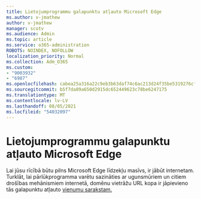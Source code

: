 ```yaml
---
title: Lietojumprogrammu galapunktu atļauto Microsoft Edge
ms.author: v-jmathew
author: v-jmathew
manager: scotv
ms.audience: Admin
ms.topic: article
ms.service: o365-administration
ROBOTS: NOINDEX, NOFOLLOW
localization_priority: Normal
ms.collection: Adm_O365
ms.custom:
- "9003932"
- "6987"
ms.openlocfilehash: cabea25a316a22c9eb3b63daf74c6ac213d24f35be5319276cff641b1d9a27b9
ms.sourcegitcommit: b5f7da89a650d2915dc652449623c78be6247175
ms.translationtype: MT
ms.contentlocale: lv-LV
ms.lasthandoff: 08/05/2021
ms.locfileid: "54032097"
---
```

# <a name="create-an-allow-list-of-endpoints-for-microsoft-edge"></a>Lietojumprogrammu galapunktu atļauto Microsoft Edge

Lai jūsu rīcībā būtu pilns Microsoft Edge līdzekļu masīvs, ir jābūt internetam. Turklāt, lai pārlūkprogramma varētu sazināties ar ugunsmūriem un citiem drošības mehānismiem internetā, domēnu vietrāžu URL kopa ir jāpievieno tās galapunktu atļauto [vienumu sarakstam.](https://go.microsoft.com/fwlink/?linkid=2135054)
